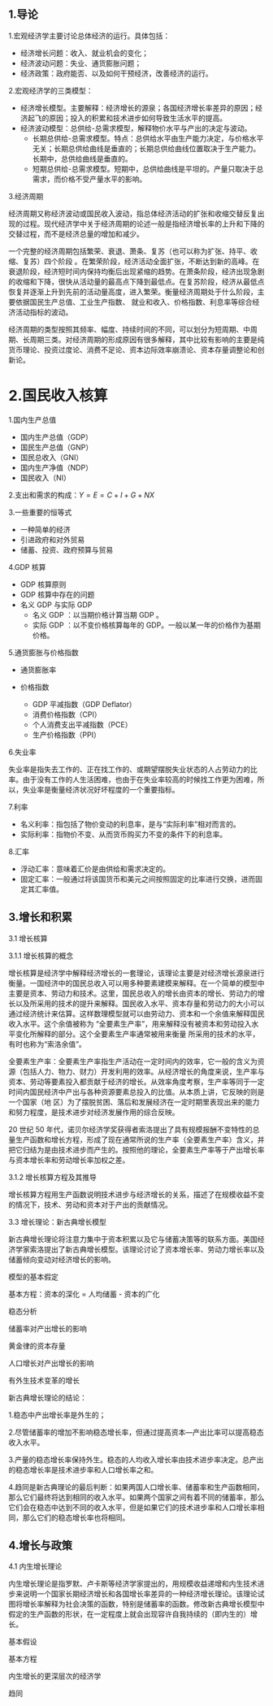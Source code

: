 ## 1.导论

1.宏观经济学主要讨论总体经济的运行。具体包括：

- 经济增长问题：收入、就业机会的变化；
- 经济波动问题：失业、通货膨胀问题；
- 经济政策：政府能否、以及如何干预经济，改善经济的运行。

2.宏观经济学的三类模型：

- 经济增长模型。主要解释：经济增长的源泉；各国经济增长率差异的原因；经济起飞的原因；投入的积累和技术进步如何导致生活水平的提高。
- 经济波动模型：总供给-总需求模型，解释物价水平与产出的决定与波动。
  - 长期总供给-总需求模型。特点：总供给水平由生产能力决定，与价格水平无关；长期总供给曲线是垂直的；长期总供给曲线位置取决于生产能力。长期中，总供给曲线是垂直的。
  - 短期总供给-总需求模型。短期中，总供给曲线是平坦的。产量只取决于总需求，而价格不受产量水平的影响。

3.经济周期

经济周期又称经济波动或国民收入波动，指总体经济活动的扩张和收缩交替反复出现的过程。现代经济学中关于经济周期的论述一般是指经济增长率的上升和下降的交替过程，而不是经济总量的增加和减少。

一个完整的经济周期包括繁荣、衰退、萧条、复苏（也可以称为扩张、持平、收缩、复苏）四个阶段 。在繁荣阶段，经济活动全面扩张，不断达到新的高峰。在衰退阶段，经济短时间内保持均衡后出现紧缩的趋势。在萧条阶段，经济出现急剧的收缩和下降，很快从活动量的最高点下降到最低点。在复苏阶段，经济从最低点恢复并逐渐上升到先前的活动量高度，进入繁荣。衡量经济周期处于什么阶段，主要依据国民生产总值、工业生产指数、 就业和收入、价格指数、利息率等综合经济活动指标的波动。

经济周期的类型按照其频率、幅度、持续时间的不同，可以划分为短周期、中周期、长周期三类。对经济周期的形成原因有很多解释，其中比较有影响的主要是纯货币理论、投资过度论、消费不足论、资本边际效率崩溃论、资本存量调整论和创新论。

# 2.国民收入核算

1.国内生产总值

- 国内生产总值（GDP）
- 国民生产总值（GNP）
- 国民总收入（GNI）
- 国内生产净值（NDP）
- 国民收入（NI）

2.支出和需求的构成：$Y = E =  C + I + G + NX$

3.一些重要的恒等式

- 一种简单的经济
- 引进政府和对外贸易
- 储蓄、投资、政府预算与贸易

4.GDP 核算

- GDP 核算原则
- GDP 核算中存在的问题
- 名义 GDP 与实际 GDP
  - 名义 GDP ：以当期价格计算当期 GDP 。
  - 实际 GDP ：以不变价格核算每年的 GDP。一般以某一年的价格作为基期价格。

5.通货膨胀与价格指数

- 通货膨胀率

- 价格指数
  - GDP 平减指数（GDP Deflator）
  - 消费价格指数（CPI）
  - 个人消费支出平减指数（PCE）
  - 生产价格指数（PPI）

6.失业率

失业率是指失去工作的、正在找工作的、或期望摆脱失业状态的人占劳动力的比率。由于没有工作的人生活困难，也由于在失业率较高的时候找工作更为困难，所以，失业率是衡量经济状况好坏程度的一个重要指标。

7.利率

- 名义利率：指包括了物价变动的利息率，是与“实际利率”相对而言的。
- 实际利率：指物价不变、从而货币购买力不变的条件下的利息率。

8.汇率

- 浮动汇率：意味着汇价是由供给和需求决定的。
- 固定汇率：一般通过将该国货币和美元之间按照固定的比率进行交换，进而固定其汇率值。



## 3.增长和积累

3.1 增长核算

3.1.1 增长核算的概念

增长核算是经济学中解释经济增长的一套理论，该理论主要是对经济增长源泉进行衡量。一国经济中的国民总收入可以用多种要素建模来解释。在一个简单的模型中主要是资本、劳动力和技术。这里，国民总收入的增长由资本的增长、劳动力的增长以及所采用的技术的提升来解释。国民收入水平、资本存量和劳动力的大小可以通过经济统计来估算。这样数理模型就可以由劳动力、资本和一个余值来解释国民收入水平。这个余值被称为 “全要素生产率”，用来解释没有被资本和劳动投入水平变化所解释的部分。这个全要素生产率通常被用来衡量 所采用的技术的水平，有时也称为“索洛余值”。

全要素生产率：全要素生产率指生产活动在一定时间内的效率，它一般的含义为资源（包括人力、物力、财力）开发利用的效率。从经济增长的角度来说，生产率与资本、劳动等要素投入都贡献于经济的增长。从效率角度考察，生产率等同于一定时间内国民经济中产出与各种资源要素总投入的比值。从本质上讲，它反映的则是一个国家（地 区）为了摆脱贫困、落后和发展经济在一定时期里表现出来的能力和努力程度，是技术进步对经济发展作用的综合反映。

20 世纪 50 年代，诺贝尔经济学奖获得者索洛提出了具有规模报酬不变特性的总量生产函数和增长方程，形成了现在通常所说的生产率（全要素生产率）含义，并把它归结为是由技术进步而产生的。按照他的理论，全要素生产率等于产出增长率与资本增长率和劳动增长率加权之差。

3.1.2 增长核算方程及其推导

增长核算方程用生产函数说明技术进步与经济增长的关系，描述了在规模收益不变的情况下，技术、劳动和资本对于产出的贡献情况。



3.3 增长理论：新古典增长模型

新古典增长理论将注意力集中于资本积累以及它与储蓄决策等的联系方面。美国经济学家索洛提出了新古典增长模型。该理论讨论了资本增长率、劳动力增长率以及储蓄倾向变动对经济增长的影响。

模型的基本假定

基本方程：资本的深化 = 人均储蓄 - 资本的广化

稳态分析

储蓄率对产出增长的影响

黄金律的资本存量

人口增长对产出增长的影响

有外生技术变革的增长

新古典增长理论的结论：

1.稳态中产出增长率是外生的；

2.尽管储蓄率的增加不影响稳态增长率，但通过提高资本—产出比率可以提高稳态收入水平。

3.产量的稳态增长率保持外生。稳态的人均收入增长率由技术进步率决定。总产出的稳态增长率是技术进步率和人口增长率之和。

4.趋同是新古典理论的最后判断：如果两国人口增长率、储蓄率和生产函数相同，那么它们最终将达到相同的收入水平。如果两个国家之间有着不同的储蓄率，那么它们会在稳态中达到不同的收入水平，但是如果它们的技术进步率和人口增长率相同，那么它们的稳态增长率也将相同。



## 4.增长与政策

4.1 内生增长理论

内生增长理论是指罗默、卢卡斯等经济学家提出的，用规模收益递增和内生技术进步来说明一个国家长期经济增长和各国增长率差异的一种经济增长理论。该理论试图将增长率解释为社会决策的函数，特别是储蓄率的函数。修改新古典增长模型中假定的生产函数的形状，在一定程度上就会出现容许自我持续的（即内生的）增长。

基本假设

基本方程

内生增长的更深层次的经济学

趋同

